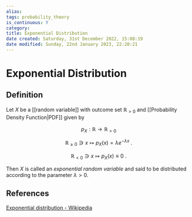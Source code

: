 ```yaml
---
alias: 
tags: probability_theory
is_continuous: Y
category: 
title: Exponential Distribution
date created: Saturday, 31st December 2022, 15:08:19
date modified: Sunday, 22nd January 2023, 22:20:21
---
```


# Exponential Distribution

## Definition

Let $X$ be a [[random variable]] with outcome set $\mathbb{R}_{>0}$ and [[Probability Density Function|PDF]] given by

$$p_X:\mathbb{R}\to\mathbb{R}_{>0}$$

$$\mathbb{R}_{\geq0}\ni x\mapsto p_X(x)=\lambda e^{-\lambda x}\;.$$

$$\mathbb{R}_{<0}\ni x\mapsto p_X(x)\equiv0\;.$$

Then $X$ is called an _exponential random variable_ and said to be distributed according to the parameter $\lambda > 0$.

## References

[Exponential distribution - Wikipedia](https://en.wikipedia.org/wiki/Exponential_distribution)